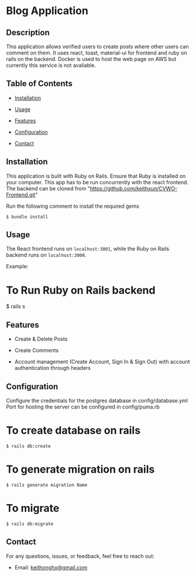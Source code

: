 # Blog Application

## Description

This application allows verified users to create posts where other users can comment on them. It uses react, toast, material-ui for frontend and ruby on rails on the backend. Docker is used to host the web page on AWS but currently this service is not avaliable.

## Table of Contents

- [Installation](#installation)

- [Usage](#usage)

- [Features](#features)

- [Configuration](#configuration)

- [Contact](#contact)

## Installation

This application is built with Ruby on Rails. Ensure that Ruby is installed on your computer. This app has to be run concurrently with the react frontend. The backend can be cloned from "https://github.com/keithxun/CVWO-Frontend.git"

Run the following comment to install the required gems

`$ bundle install`

## Usage

The React frontend runs on `localhost:3001`, while the Ruby on Rails backend runs on `localhost:3000`.

Example:

# To Run Ruby on Rails backend

$ rails s

## Features

- Create & Delete Posts

- Create Comments

- Account management (Create Account, Sign In & Sign Out) with account authentication through headers

## Configuration

Configure the credentials for the postgres database in config/database.yml
Port for hosting the server can be configured in config/puma.rb

# To create database on rails

`$ rails db:create`

# To generate migration on rails

`$ rails generate migration Name`

# To migrate

`$ rails db:migrate`

## Contact

For any questions, issues, or feedback, feel free to reach out:

- Email: keithonghx@gmail.com

